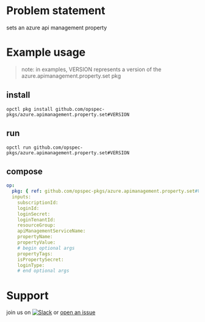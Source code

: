 # Problem statement
sets an azure api management property

# Example usage

> note: in examples, VERSION represents a version of the azure.apimanagement.property.set pkg

## install

```shell
opctl pkg install github.com/opspec-pkgs/azure.apimanagement.property.set#VERSION
```

## run

```
opctl run github.com/opspec-pkgs/azure.apimanagement.property.set#VERSION
```

## compose

```yaml
op:
  pkg: { ref: github.com/opspec-pkgs/azure.apimanagement.property.set#VERSION }
  inputs:
    subscriptionId:
    loginId:
    loginSecret:
    loginTenantId:
    resourceGroup:
    apiManagementServiceName:
    propertyName:
    propertyValue:
    # begin optional args
    propertyTags:
    isPropertySecret:
    loginType:
    # end optional args
```
# Support

join us on [![Slack](https://opspec-slackin.herokuapp.com/badge.svg)](https://opspec-slackin.herokuapp.com/)
or [open an issue](https://github.com/opspec-pkgs/azure.apimanagement.property.set/issues)
